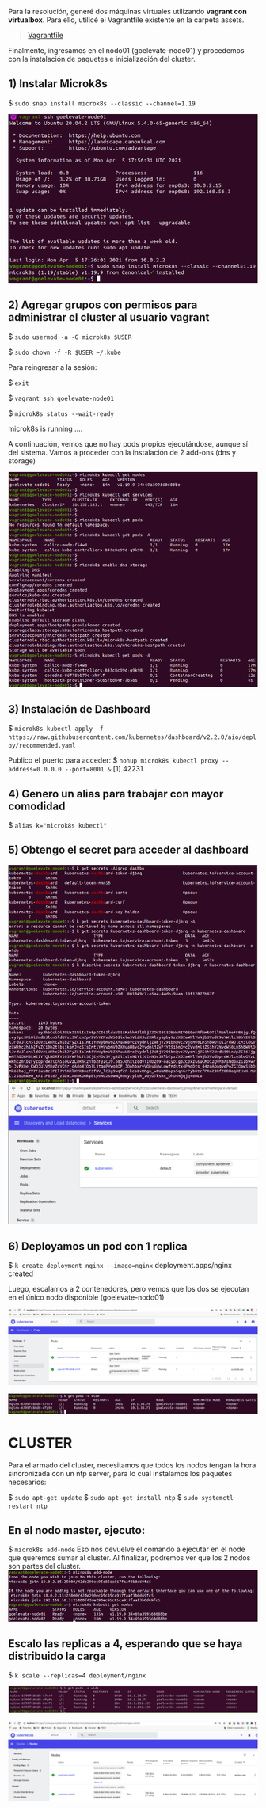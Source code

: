 Para la resolución, generé dos máquinas virtuales utilizando **vagrant con virtualbox**.
Para ello, utilicé el Vagrantfile existente en la carpeta assets.

> [Vagrantfile](./assets/Vagrantfile)

Finalmente, ingresamos en el nodo01 (goelevate-node01) y procedemos con la instalación de paquetes e inicialización del cluster.

## 1) Instalar Microk8s
$ `sudo snap install microk8s --classic --channel=1.19`

![install](./img/01_install.png)

## 2) Agregar grupos con permisos para administrar el cluster al usuario vagrant
$ `sudo usermod -a -G microk8s $USER`

$ `sudo chown -f -R $USER ~/.kube`

Para reingresar a la sesión:

$ `exit`

$ `vagrant ssh goelevate-node01`

$ `microk8s status --wait-ready`

microk8s is running
....

A continuación, vemos que no hay pods propios ejecutándose, aunque sí del sistema. 
Vamos a proceder con la instalación de 2 add-ons (dns y storage)

![clusterrunning](./img/02_clusterrunning.png)

## 3) Instalación de Dashboard

$ `microk8s kubectl apply -f https://raw.githubusercontent.com/kubernetes/dashboard/v2.2.0/aio/deploy/recommended.yaml`

Publico el puerto para acceder:
$ `nohup microk8s kubectl proxy --address=0.0.0.0 --port=8001 &`
[1] 42231

## 4) Genero un alias para trabajar con mayor comodidad
$ `alias k="microk8s kubectl"`

## 5) Obtengo el secret para acceder al dashboard

![Dash](./img/03_getSecretDash.png)
![Dash](./img/04_dashboard.png)

## 6) Deployamos un pod con 1 replica

$ `k create deployment nginx --image=nginx`
deployment.apps/nginx created

Luego, escalamos a 2 contenedores, pero vemos que los dos se ejecutan en el único nodo disponible (goelevate-nodo01)

![pods](img/05_pods1nodo.png)

![pods](img/06_pods.png)


# CLUSTER

Para el armado del cluster, necesitamos que todos los nodos tengan la hora sincronizada con un ntp server, para lo cual instalamos los paquetes necesarios:

$ `sudo apt-get update`
$ `sudo apt-get install ntp`
$ `sudo systemctl restart ntp`

## En el nodo master, ejecuto:
$ `microk8s add-node`
Eso nos devuelve el comando a ejecutar en el node que queremos sumar al cluster. Al finalizar, podremos ver que los 2 nodos son partes del cluster.
![cluster](img/09_cluster.png)


## Escalo las replicas a 4, esperando que se haya distribuido la carga
$ `k scale --replicas=4 deployment/nginx`

![bal](img/07_balanced.png)

![bal](img/08_balanced.png)